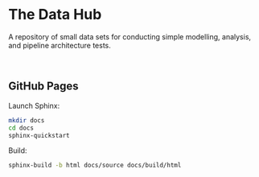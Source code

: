 <br>

# The Data Hub

A repository of small data sets for conducting simple modelling, analysis, and pipeline architecture tests.

<br>

## GitHub Pages

Launch Sphinx:

```bash
mkdir docs
cd docs
sphinx-quickstart
```

Build:

```bash
sphinx-build -b html docs/source docs/build/html
```


<br>
<br>

<br>
<br>

<br>
<br>

<br>
<br>